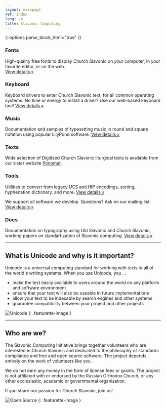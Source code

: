 ```yaml
---
layout: mainpage
ref: index
lang: en
title: Slavonic Computing
---
```

{::options parse_block_html="true" /}

<div class="row"><div class="col-md-4">

### Fonts

High-quality free fonts to display Church Slavonic on your computer, in your favorite editor, or on the web.    
[View details »](/fonts.html)

</div><div class="col-md-4">

### Keyboard

Keyboard drivers to enter Church Slavonic text, for all common operating systems. 
No time or energy to install a driver? Use our web-based keyboard tool!
[View details »](/keyboard.html)

</div><div class="col-md-4">

### Music

Documentation and samples of typesetting music in round and square notation using popular LilyPond software.
[View details »](/music.html)


</div></div>

</div><div class="col-md-4">

### Texts

Wide selection of Digitized Church Slavonic liturgical texts is available from our sister
website [Ponomar](http://www.ponomar.net/cgi-bin/maktabah.cgi).

<div class="row"><div class="col-md-4">

### Tools

Utilities to convert from legacy UCS and HIP encodings, sorting, hyphenation dictionary, and more.
[View details »](/tools.html)

We support all software we develop. Questions? Ask on our mailing list.
[View details »](http://ponomar.net/mailman/listinfo/sci-users_ponomar.net)

</div><div class="col-md-4">

### Docs

Documentation on typography using Old Slavonic and Church Slavonic, 
working papers on standartization of Slavonic computing.
[View details »](/dox.html)

</div></div>

<hr class="featurette-divider" />
<div class="row"><div class="col-md-9">
    
## What is Unicode and why is it important?

Unicode is a universal computing standard for working with texts in all of the world's 
writing systems. When you use Unicode, you ...

* make the text easily available to users around the world on any platform and software environment
* ensure that your text will also be useable in future implementations
* allow your text to be indexable by search engines and other systems
* guarantee compatibility between your project and other projects

</div><div class="col-md-3 hidden-sm-down">
  
![Unicode](https://upload.wikimedia.org/wikipedia/commons/a/ab/Unicode_logo.svg)
{: .featurette-image }

</div></div>

<hr class="featurette-divider" />
<div class="row"><div class="col-md-9">

## Who are we?

The Slavonic Computing Initiative brings together volunteers who are interested in Church Slavonic 
and dedicated to the philosophy of standards compliance and free and open source software. 
The project depends entirely on the work of volunteers like you.

We do not earn any money in the form of license fees or grants. 
The project is not affiliated with or endorsed by the Russian Orthodox Church, or any other ecclesiastic, 
academic or governmental organization.

If you share our passion for Church Slavonic, join us!

</div><div class="col-md-3 hidden-sm-down">

![Open Source](https://opensource.org/files/osi_standard_logo.png)
{: .featurette-image }

</div></div>
